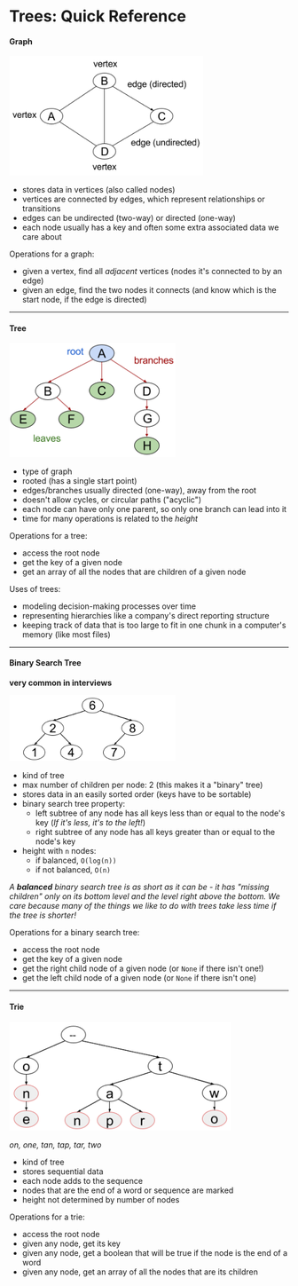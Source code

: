 # Trees: Quick Reference

#### Graph


<img src="images/graph-terms.png" width="350px">

* stores data in vertices (also called nodes)
* vertices are connected by edges, which represent relationships or transitions
* edges can be undirected (two-way) or directed (one-way)
* each node usually has a key and often some extra associated data we care about

Operations for a graph:
* given a vertex, find all *adjacent* vertices (nodes it's connected to by an edge)
* given an edge, find the two nodes it connects (and know which is the start node, if the edge is directed)

<hr>

#### Tree

<img src="images/tree-terms.png" width="300px">

* type of graph
* rooted (has a single start point)
* edges/branches usually directed (one-way), away from the root
* doesn't allow cycles, or circular paths ("acyclic")
* each node can have only one parent, so only one branch can lead into it
* time for many operations is related to the *height*


Operations for a tree:
  * access the root node  
  * get the key of a given node
  * get an array of all the nodes that are children of a given node

Uses of trees:
  * modeling decision-making processes over time
  * representing hierarchies like a company's direct reporting structure
  * keeping track of data that is too large to fit in one chunk in a computer's memory (like most files)

<hr>

#### Binary Search Tree
**very common in interviews**

<img src="images/bst-example.png" width="300px">

* kind of tree
* max number of children per node: 2 (this makes it a "binary" tree)
* stores data in an easily sorted order (keys have to be sortable)
* binary search tree property:  
  * left subtree of any node has all keys less than or equal to the node's key (*If it's less, it's to the left!*)  
  * right subtree of any node has all keys greater than or equal to the node's key  
* height with `n` nodes:
  * if balanced, `O(log(n))`  
  * if not balanced, `O(n)`

*A <strong>balanced</strong> binary search tree is as short as it can be - it has "missing children" only on its bottom level and the level right above the bottom. We care because many of the things we like to do with trees take less time if the tree is shorter!*

Operations for a binary search tree:
  * access the root node
  * get the key of a given node
  * get the right child node of a given node (or `None` if there isn't one!)
  * get the left child node of a given node (or `None` if there isn't one)

<hr>

#### Trie

<img src="images/trie-example.png" width="400px" alt="trie storing on, one, tan, tap, tar, two">

*on, one, tan, tap, tar, two*

* kind of tree
* stores sequential data
* each node adds to the sequence
* nodes that are the end of a word or sequence are marked
* height not determined by number of nodes


Operations for a trie:
  * access the root node
  * given any node, get its key
  * given any node, get a boolean that will be true if the node is the end of a word
  * given any node, get an array of all the nodes that are its children
